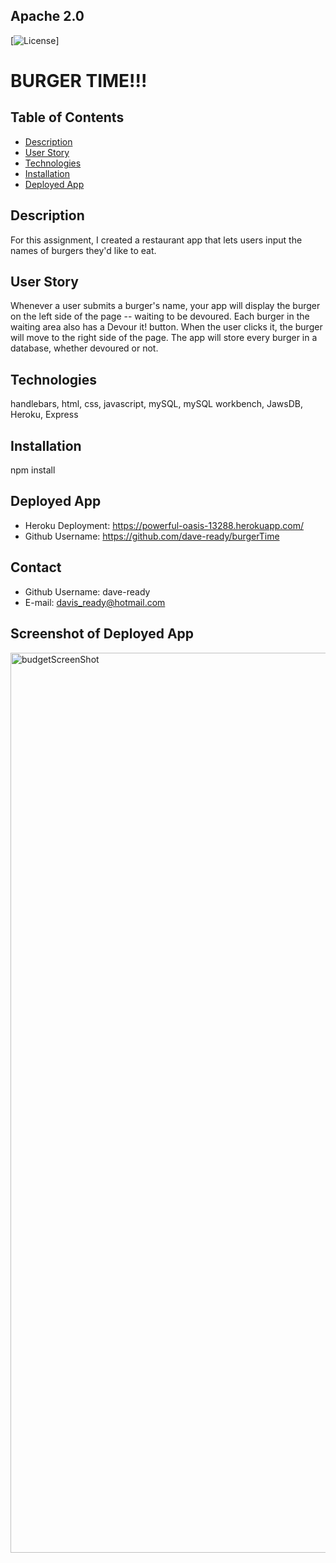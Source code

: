 ## Apache 2.0<img scr="https://opensource.org/licenses/Apache-2.0">
  [![License](https://img.shields.io/badge/License-Apache%202.0-blue.svg)]



  # **BURGER TIME!!!**


  ## Table of Contents
  - [Description](#description)
  - [User Story](#usage)
  - [Technologies](#technologies)
  - [Installation](#installation)
  - [Deployed App](#deployedApp)

  ## Description
  For this assignment, I created a restaurant app that lets users input the names of burgers they'd like to eat.

  ## User Story
  Whenever a user submits a burger's name, your app will display the burger on the left side of the page -- waiting to be devoured. Each burger in the waiting area also has a Devour it! button. When the user clicks it, the burger will move to the right side of the page.  The app will store every burger in a database, whether devoured or not.

  ## Technologies
  handlebars, html, css, javascript, mySQL, mySQL workbench, JawsDB, Heroku, Express

  ## Installation
  npm install

  ## Deployed App
  - Heroku Deployment: https://powerful-oasis-13288.herokuapp.com/
  - Github Username: https://github.com/dave-ready/burgerTime
  

  ## Contact
  - Github Username: dave-ready
  - E-mail: davis_ready@hotmail.com
  
  ## Screenshot of Deployed App
  <img width="1440" alt="budgetScreenShot" src="https://user-images.githubusercontent.com/73320561/114103873-e1295c80-9897-11eb-94a6-b9dda00519c7.png">